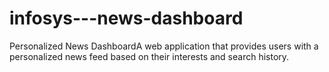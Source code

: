 # infosys---news-dashboard
Personalized News DashboardA web application that provides users with a personalized news feed based on their interests and search history. 
